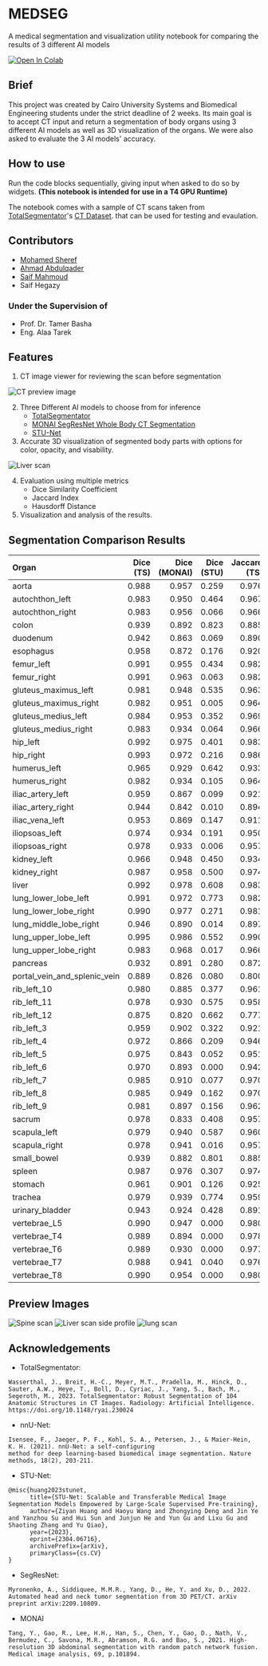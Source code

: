 # MEDSEG
A medical segmentation and visualization utility notebook for comparing the results of 3 different AI models

<a target="_blank" href="https://colab.research.google.com/drive/1fbPTDlPnLo8WgzaxAVzAGZ7thVWc6hVa?usp=sharing">
  <img src="https://colab.research.google.com/assets/colab-badge.svg" alt="Open In Colab"/>
</a>

## Brief
This project was created by Cairo University Systems and Biomedical Engineering students under the strict deadline of 2 weeks.
Its main goal is to accept CT input and return a segmentation of body organs using 3 different AI models as well as 3D visualization of the organs.
We were also asked to evaluate the 3 AI models' accuracy.

## How to use

Run the code blocks sequentially, giving input when asked to do so by widgets. **(This notebook is intended for use in a T4 GPU Runtime)**

The notebook comes with a sample of CT scans taken from [TotalSegmentator](https://github.com/wasserth/TotalSegmentator/)'s [CT Dataset](https://zenodo.org/records/10047292). that can be used for testing and evaulation.

## Contributors

- [Mohamed Sheref](https://github.com/MhmdSheref)
- [ِِAhmad Abdulqader](https://github.com/ahmadabdulqaderpersonal-sketch)
- [Saif Mahmoud](https://github.com/saif-mahmoud770)
- Saif Hegazy

### Under the Supervision of
- Prof. Dr. Tamer Basha
- Eng. Alaa Tarek

## Features
1. CT image viewer for reviewing the scan before segmentation

![CT preview image](assets/ct.png)

2. Three Different AI models to choose from for inference
    - [TotalSegmentator](https://github.com/wasserth/TotalSegmentator/)
    - [MONAI SegResNet Whole Body CT Segmentation](https://monai.io/model-zoo.html#/model/wholeBody_ct_segmentation)
    - [STU-Net](https://github.com/uni-medical/STU-Net)
3. Accurate 3D visualization of segmented body parts with options for color, opacity, and visability.

![Liver scan](assets/liver.png)

4. Evaluation using multiple metrics
     - Dice Similarity Coefficient
     - Jaccard Index
     - Hausdorff Distance
5. Visualization and analysis of the results.


## Segmentation Comparison Results

| Organ | Dice (TS) | Dice (MONAI) | Dice (STU) | Jaccard (TS) | Jaccard (MONAI) | Jaccard (STU) | Hausdorff (TS) | Hausdorff (MONAI) | Hausdorff (STU) |
|:-----------------------------|------------:|---------------:|-------------:|---------------:|------------------:|----------------:|-----------------:|--------------------:|------------------:|
| aorta                        |       0.988 |          0.957 |        0.259 |          0.976 |             0.917 |           0.149 |            2.236 |               2.828 |           129.012 |
| autochthon_left              |       0.983 |          0.950 |        0.464 |          0.967 |             0.904 |           0.302 |            2.000 |               3.000 |            34.015 |
| autochthon_right             |       0.983 |          0.956 |        0.066 |          0.966 |             0.916 |           0.034 |            2.000 |               3.000 |            64.892 |
| colon                        |       0.939 |          0.892 |        0.823 |          0.885 |             0.805 |           0.700 |           25.962 |              32.265 |            35.299 |
| duodenum                     |       0.942 |          0.863 |        0.069 |          0.890 |             0.759 |           0.036 |            3.742 |              20.224 |            60.514 |
| esophagus                    |       0.958 |          0.872 |        0.176 |          0.920 |             0.773 |           0.096 |            2.000 |               4.359 |            50.299 |
| femur_left                   |       0.991 |          0.955 |        0.434 |          0.982 |             0.914 |           0.277 |            2.000 |               3.317 |           142.555 |
| femur_right                  |       0.991 |          0.963 |        0.063 |          0.982 |             0.929 |           0.033 |            1.414 |               3.000 |           140.132 |
| gluteus_maximus_left         |       0.981 |          0.948 |        0.535 |          0.963 |             0.902 |           0.365 |            2.828 |               8.124 |           126.779 |
| gluteus_maximus_right        |       0.982 |          0.951 |        0.005 |          0.964 |             0.907 |           0.003 |            2.236 |               5.000 |           128.117 |
| gluteus_medius_left          |       0.984 |          0.953 |        0.352 |          0.969 |             0.911 |           0.213 |            1.414 |               3.317 |           132.970 |
| gluteus_medius_right         |       0.983 |          0.934 |        0.064 |          0.966 |             0.876 |           0.033 |            1.414 |               5.745 |            53.526 |
| hip_left                     |       0.992 |          0.975 |        0.401 |          0.983 |             0.950 |           0.251 |           32.202 |               3.000 |           123.851 |
| hip_right                    |       0.993 |          0.972 |        0.216 |          0.986 |             0.945 |           0.121 |            2.000 |               3.000 |            82.904 |
| humerus_left                 |       0.965 |          0.929 |        0.642 |          0.933 |             0.868 |           0.473 |            2.449 |               2.236 |           182.945 |
| humerus_right                |       0.982 |          0.934 |        0.105 |          0.964 |             0.876 |           0.055 |            2.449 |               3.000 |            18.788 |
| iliac_artery_left            |       0.959 |          0.867 |        0.099 |          0.921 |             0.765 |           0.052 |            2.000 |              10.100 |            87.407 |
| iliac_artery_right           |       0.944 |          0.842 |        0.010 |          0.894 |             0.727 |           0.005 |            2.000 |               9.220 |            97.355 |
| iliac_vena_left              |       0.953 |          0.869 |        0.147 |          0.911 |             0.769 |           0.079 |            2.236 |              13.675 |            81.474 |
| iliopsoas_left               |       0.974 |          0.934 |        0.191 |          0.950 |             0.875 |           0.106 |            3.606 |               7.141 |           115.043 |
| iliopsoas_right              |       0.978 |          0.933 |        0.006 |          0.957 |             0.875 |           0.003 |            2.236 |               6.083 |           167.756 |
| kidney_left                  |       0.966 |          0.948 |        0.450 |          0.934 |             0.901 |           0.290 |            4.000 |               3.742 |            73.007 |
| kidney_right                 |       0.987 |          0.958 |        0.500 |          0.974 |             0.919 |           0.333 |            2.236 |              32.311 |            18.138 |
| liver                        |       0.992 |          0.978 |        0.608 |          0.983 |             0.957 |           0.437 |           31.765 |              35.972 |            74.760 |
| lung_lower_lobe_left         |       0.991 |          0.972 |        0.773 |          0.982 |             0.945 |           0.630 |            7.141 |              10.954 |            90.670 |
| lung_lower_lobe_right        |       0.990 |          0.977 |        0.271 |          0.981 |             0.954 |           0.157 |            2.828 |               7.280 |            55.579 |
| lung_middle_lobe_right       |       0.946 |          0.890 |        0.014 |          0.897 |             0.802 |           0.007 |           41.785 |              38.639 |            92.569 |
| lung_upper_lobe_left         |       0.995 |          0.986 |        0.552 |          0.990 |             0.973 |           0.381 |            3.606 |               4.472 |           113.860 |
| lung_upper_lobe_right        |       0.983 |          0.968 |        0.017 |          0.966 |             0.937 |           0.008 |           32.711 |              24.880 |            56.232 |
| pancreas                     |       0.932 |          0.891 |        0.280 |          0.872 |             0.804 |           0.163 |            9.695 |               6.403 |            17.205 |
| portal_vein_and_splenic_vein |       0.889 |          0.826 |        0.080 |          0.800 |             0.703 |           0.042 |           21.190 |              22.913 |            35.114 |
| rib_left_10                  |       0.980 |          0.885 |        0.377 |          0.961 |             0.794 |           0.232 |            1.000 |              27.586 |           109.197 |
| rib_left_11                  |       0.978 |          0.930 |        0.575 |          0.958 |             0.868 |           0.403 |            1.000 |               1.414 |            94.721 |
| rib_left_12                  |       0.875 |          0.820 |        0.662 |          0.777 |             0.695 |           0.494 |            4.690 |               3.742 |             9.434 |
| rib_left_3                   |       0.959 |          0.902 |        0.322 |          0.921 |             0.822 |           0.192 |            4.472 |               4.690 |           110.440 |
| rib_left_4                   |       0.972 |          0.866 |        0.209 |          0.946 |             0.763 |           0.116 |            1.732 |              30.757 |           129.391 |
| rib_left_5                   |       0.975 |          0.843 |        0.052 |          0.951 |             0.728 |           0.027 |            2.000 |              18.708 |           107.689 |
| rib_left_6                   |       0.970 |          0.893 |        0.000 |          0.942 |             0.807 |           0.000 |            2.449 |              20.347 |           131.015 |
| rib_left_7                   |       0.985 |          0.910 |        0.077 |          0.970 |             0.835 |           0.040 |            1.000 |              24.062 |           108.314 |
| rib_left_8                   |       0.985 |          0.949 |        0.162 |          0.970 |             0.902 |           0.088 |            2.236 |               2.236 |            93.670 |
| rib_left_9                   |       0.981 |          0.897 |        0.156 |          0.962 |             0.813 |           0.085 |            2.449 |               4.243 |            99.242 |
| sacrum                       |       0.978 |          0.833 |        0.408 |          0.957 |             0.714 |           0.256 |            7.280 |              15.000 |            80.529 |
| scapula_left                 |       0.979 |          0.940 |        0.587 |          0.960 |             0.888 |           0.415 |            3.317 |              29.816 |           127.785 |
| scapula_right                |       0.978 |          0.941 |        0.016 |          0.957 |             0.889 |           0.008 |            1.414 |               6.633 |            78.243 |
| small_bowel                  |       0.939 |          0.882 |        0.801 |          0.885 |             0.789 |           0.668 |           28.583 |              28.390 |            47.021 |
| spleen                       |       0.987 |          0.976 |        0.307 |          0.974 |             0.953 |           0.181 |            4.690 |               5.385 |            63.569 |
| stomach                      |       0.961 |          0.901 |        0.126 |          0.925 |             0.820 |           0.067 |           28.636 |              50.843 |            49.082 |
| trachea                      |       0.979 |          0.939 |        0.774 |          0.959 |             0.886 |           0.632 |            4.123 |               4.000 |            22.494 |
| urinary_bladder              |       0.943 |          0.924 |        0.428 |          0.891 |             0.858 |           0.272 |           12.728 |               7.280 |           103.252 |
| vertebrae_L5                 |       0.990 |          0.947 |        0.000 |          0.980 |             0.899 |           0.000 |            1.414 |               9.487 |            37.550 |
| vertebrae_T4                 |       0.989 |          0.894 |        0.000 |          0.978 |             0.809 |           0.000 |            1.000 |               7.141 |            50.853 |
| vertebrae_T6                 |       0.989 |          0.930 |        0.000 |          0.977 |             0.869 |           0.000 |            1.000 |              72.284 |            42.532 |
| vertebrae_T7                 |       0.988 |          0.941 |        0.040 |          0.976 |             0.889 |           0.021 |            1.000 |               3.464 |            31.591 |
| vertebrae_T8                 |       0.990 |          0.954 |        0.000 |          0.980 |             0.912 |           0.000 |            1.000 |               2.449 |            45.706 |

## Preview Images
![Spine scan](assets/spine.png)
![Liver scan side profile](assets/liver_side.png)
![lung scan](assets/lung.png)


## Acknowledgements
- TotalSegmentator:
```
Wasserthal, J., Breit, H.-C., Meyer, M.T., Pradella, M., Hinck, D., Sauter, A.W., Heye, T., Boll, D., Cyriac, J., Yang, S., Bach, M., Segeroth, M., 2023. TotalSegmentator: Robust Segmentation of 104 Anatomic Structures in CT Images. Radiology: Artificial Intelligence. https://doi.org/10.1148/ryai.230024
```

- nnU-Net:
```
Isensee, F., Jaeger, P. F., Kohl, S. A., Petersen, J., & Maier-Hein, K. H. (2021). nnU-Net: a self-configuring 
method for deep learning-based biomedical image segmentation. Nature methods, 18(2), 203-211.
```

- STU-Net:
```
@misc{huang2023stunet,
      title={STU-Net: Scalable and Transferable Medical Image Segmentation Models Empowered by Large-Scale Supervised Pre-training}, 
      author={Ziyan Huang and Haoyu Wang and Zhongying Deng and Jin Ye and Yanzhou Su and Hui Sun and Junjun He and Yun Gu and Lixu Gu and Shaoting Zhang and Yu Qiao},
      year={2023},
      eprint={2304.06716},
      archivePrefix={arXiv},
      primaryClass={cs.CV}
}
```

- SegResNet:
```
Myronenko, A., Siddiquee, M.M.R., Yang, D., He, Y. and Xu, D., 2022. Automated head and neck tumor segmentation from 3D PET/CT. arXiv preprint arXiv:2209.10809.
```

- MONAI
```
Tang, Y., Gao, R., Lee, H.H., Han, S., Chen, Y., Gao, D., Nath, V., Bermudez, C., Savona, M.R., Abramson, R.G. and Bao, S., 2021. High-resolution 3D abdominal segmentation with random patch network fusion. Medical image analysis, 69, p.101894.
```
